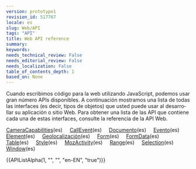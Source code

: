 ```yaml
---
version: prototype1
revision_id: 517767
locale: es
slug: Web/API
tags: "API"
title: Web API reference
summary: 
keywords: 
needs_technical_review: False
needs_editorial_review: False
needs_localization: False
table_of_contents_depth: 1
based_on: None
---
```

<p><span id="result_box" lang="es"><span class="hps">Cuando escribimos código</span> <span class="hps">para la web</span> <span class="hps">utilizando</span> <span class="hps">JavaScript</span><span>, podemos usar</span><span class="hps"> gran número</span> <span class="hps">APIs</span> <span class="hps">disponibles</span><span>.</span> <span class="hps">A continuación mostramos</span> <span class="hps">una lista de todas</span> <span class="hps">las interfaces</span> <span class="hps atn">(</span><span>es decir,</span> <span class="hps">tipos de objetos</span><span>) que usted</span> <span class="hps">puede usar</span> <span class="hps">al desarrollar</span> <span class="hps">su aplicación</span> <span class="hps">o sitio Web</span><span>.</span> <span class="hps">Para obtener una lista</span> <span class="hps">de</span> <span class="hps">las API que</span> <span class="hps">contiene</span> <span class="hps">cada una de</span> <span class="hps">estas interfaces</span><span>, consulte la</span> <span class="hps">referencia de la API</span> <span class="hps">Web.</span></span></p>
<p><a href="/es/docs/DOM/CameraCapabilities">CameraCapabilities</a>(es)&nbsp;&nbsp;&nbsp;&nbsp; <a href="/es/docs/Web/API/CallEvent">CallEvent</a>(es)&nbsp;&nbsp;&nbsp;&nbsp; <a href="/es/docs/DOM/document">Documento</a>(es)&nbsp;&nbsp;&nbsp;&nbsp; <a href="/es/docs/DOM/event">Evento</a>(es)&nbsp;&nbsp;&nbsp;&nbsp; <a href="/es/docs/DOM/element">Element</a>(es)&nbsp;&nbsp;&nbsp;&nbsp; <a href="/es/docs/Web/API/Geolocalizaci%C3%B3n">Geolocalización</a>(es)&nbsp;&nbsp;&nbsp;&nbsp; <a href="/es/docs/DOM/form">Form</a>(es)&nbsp;&nbsp;&nbsp;&nbsp; <a href="/es/docs/XMLHttpRequest/FormData">FormData</a>(es)&nbsp;&nbsp;&nbsp;&nbsp; <span lang="es"><span class="hps"><a href="/es/docs/DOM/HTMLTableElement">Table</a>(es)</span></span>&nbsp;&nbsp;&nbsp;&nbsp; <a href="/es/docs/DOM/style">Style</a>(es)&nbsp;&nbsp;&nbsp;&nbsp; <a href="/es/docs/DOM/MozActivity">MozActivity</a>(es)&nbsp;&nbsp;&nbsp;&nbsp; <a href="/es/docs/DOM/range">Range</a>(es)&nbsp;&nbsp;&nbsp;&nbsp; <a href="/es/docs/DOM/Selection">Selection</a>(es)&nbsp;&nbsp;&nbsp;&nbsp; <a href="/es/docs/DOM/window">Window</a>(es)</p>
<div>
 {{APIListAlpha(1, "", "", "en-EN", "true")}}</div>

